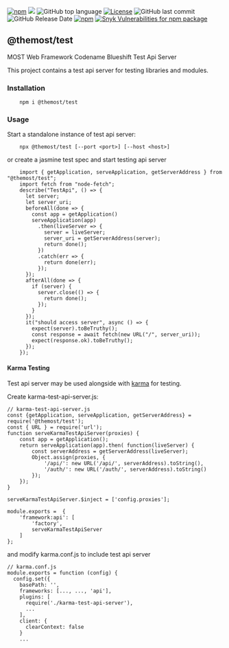 [![npm](https://img.shields.io/npm/v/@themost%2Ftest.svg)](https://www.npmjs.com/package/@themost%2Ftest)
![](https://github.com/themost-framework/themost-test/workflows/test/badge.svg) 
![GitHub top language](https://img.shields.io/github/languages/top/themost-framework/test)
[![License](https://img.shields.io/npm/l/@themost/test)](https://github.com/themost-framework/themost-test/blob/master/LICENSE)
![GitHub last commit](https://img.shields.io/github/last-commit/themost-framework/test)
![GitHub Release Date](https://img.shields.io/github/release-date/themost-framework/test)
[![npm](https://img.shields.io/npm/dw/@themost/test)](https://www.npmjs.com/package/@themost%2Ftest)
[![Snyk Vulnerabilities for npm package](https://img.shields.io/snyk/vulnerabilities/npm/@themost/test)](https://snyk.io/vuln/npm:%40themost%2Ftest)

## @themost/test
MOST Web Framework Codename Blueshift Test Api Server

This project contains a test api server for testing libraries and modules.

### Installation

        npm i @themost/test
        
### Usage

Start a standalone instance of test api server:

        npx @themost/test [--port <port>] [--host <host>]

or create a jasmine test spec and start testing api server

        import { getApplication, serveApplication, getServerAddress } from "@themost/test";
        import fetch from "node-fetch";
        describe("TestApi", () => {
          let server;
          let server_uri;
          beforeAll(done => {
            const app = getApplication()
            serveApplication(app)
              .then(liveServer => {
                server = liveServer;
                server_uri = getServerAddress(server);
                return done();
              })
              .catch(err => {
                return done(err);
              });
          });
          afterAll(done => {
            if (server) {
              server.close(() => {
                return done();
              });
            }
          });
          it("should access server", async () => {
            expect(server).toBeTruthy();
            const response = await fetch(new URL("/", server_uri));
            expect(response.ok).toBeTruthy();
          });
        });

#### Karma Testing

Test api server may be used alongside with [karma](https://github.com/karma-runner/karma) for testing.

Create karma-test-api-server.js:

    // karma-test-api-server.js
    const {getApplication, serveApplication, getServerAddress} = require('@themost/test');
    const { URL } = require('url');
    function serveKarmaTestApiServer(proxies) {
        const app = getApplication();
        return serveApplication(app).then( function(liveServer) {
            const serverAddress = getServerAddress(liveServer);
            Object.assign(proxies, {
                '/api/': new URL('/api/', serverAddress).toString(),
                '/auth/': new URL('/auth/', serverAddress).toString()
            });
        });
    }
    
    serveKarmaTestApiServer.$inject = ['config.proxies'];
    
    module.exports =  {
        'framework:api': [
            'factory',
            serveKarmaTestApiServer
        ]
    };

and modify karma.conf.js to include test api server

    // karma.conf.js
    module.exports = function (config) {
      config.set({
        basePath: '',
        frameworks: [..., ..., 'api'],
        plugins: [
          require('./karma-test-api-server'),
          ...
        ],
        client: {
          clearContext: false
        }
        ...
        
